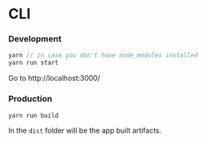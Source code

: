 # CLI

### Development
```js
yarn // in case you don't have node_modules installed
yarn run start
```

Go to http://localhost:3000/

### Production
```js
yarn run build
```

In the `dist` folder will be the app built artifacts.